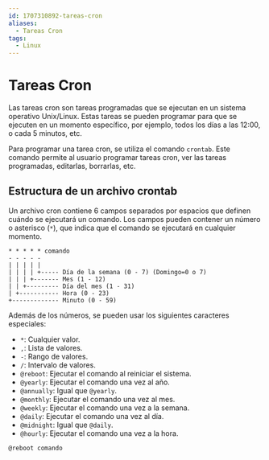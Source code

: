 ```yaml
---
id: 1707310892-tareas-cron
aliases:
  - Tareas Cron
tags:
  - Linux
---
```


# Tareas Cron

Las tareas cron son tareas programadas que se ejecutan en un sistema operativo Unix/Linux. Estas tareas se pueden programar para que se ejecuten en un momento específico, por ejemplo, todos los días a las 12:00, o cada 5 minutos, etc.

Para programar una tarea cron, se utiliza el comando `crontab`. Este comando permite al usuario programar tareas cron, ver las tareas programadas, editarlas, borrarlas, etc.

## Estructura de un archivo crontab
Un archivo cron contiene 6 campos separados por espacios que definen cuándo se ejecutará un comando. Los campos pueden contener un número o asterisco (`*`), que indica que el comando se ejecutará en cualquier momento.

```plaintext
* * * * * comando
- - - - -
| | | | |
| | | | +----- Día de la semana (0 - 7) (Domingo=0 o 7)
| | | +------- Mes (1 - 12)
| | +--------- Día del mes (1 - 31)
| +----------- Hora (0 - 23)
+------------- Minuto (0 - 59)
```
Además de los números, se pueden usar los siguientes caracteres especiales:

- `*`: Cualquier valor.
- `,`: Lista de valores.
- `-`: Rango de valores.
- `/`: Intervalo de valores.
- `@reboot`: Ejecutar el comando al reiniciar el sistema.
- `@yearly`: Ejecutar el comando una vez al año.
- `@annually`: Igual que `@yearly`.
- `@monthly`: Ejecutar el comando una vez al mes.
- `@weekly`: Ejecutar el comando una vez a la semana.
- `@daily`: Ejecutar el comando una vez al día.
- `@midnight`: Igual que `@daily`.
- `@hourly`: Ejecutar el comando una vez a la hora.
```plaintext
@reboot comando
```
